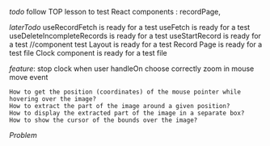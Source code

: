_todo_
follow TOP lesson to test
React components
: recordPage,

_laterTodo_
useRecordFetch is ready for a test
useFetch is ready for a test
useDeleteIncompleteRecords is ready for a test
useStartRecord is ready for a test
//component test
Layout is ready for a test
Record Page is ready for a test file
Clock component is ready for a test file

_feature_:
stop clock when user handleOn choose correctly
zoom in mouse move event

    How to get the position (coordinates) of the mouse pointer while hovering over the image?
    How to extract the part of the image around a given position?
    How to display the extracted part of the image in a separate box?
    How to show the cursor of the bounds over the image?

_Problem_
